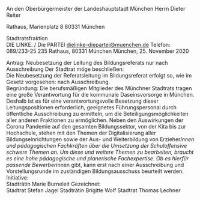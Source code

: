 An den Oberbürgermeister 
der Landeshauptstadt München 
Herrn Dieter Reiter 
 
Rathaus, Marienplatz 8 
80331 München 
 
 
Stadtratsfraktion  
DIE LINKE. / Die PARTEI 
dielinke-diepartei@muenchen.de 
Telefon: 089/233-25 235 
Rathaus, 80331 München 
München, 25. November 2020 
 
Antrag:  Neubesetzung der Leitung des Bildungsreferats nur nach Ausschreibung 
Der Stadtrat möge beschließen:  
Die Neubesetzung der Referatsleitung im Bildungsreferat erfolgt so, wie im Gesetz vorgesehen: nach 
Ausschreibung.  
Begründung: 
Die berufsmäßigen Mitglieder des Münchner Stadtrats tragen eine große Verantwortung für die 
kommunale Daseinsvorsorge in München. Deshalb ist es für eine verantwortungsvolle Besetzung dieser 
Leitungspositionen erforderlich, geeignetes Führungspersonal durch öffentliche Ausschreibung zu 
ermitteln, um die Beteiligungsmöglichkeiten aller anderen Fraktionen zu ermöglichen. 
Neben den Auswirkungen der Corona Pandemie auf den gesamten Bildungssektor, von der Kita bis zur 
Hochschule, stehen mit den Themen der Digitalisierung aller Bildungseinrichtungen sowie der Aus- und 
Weiterbildung von Erzieher*Innen und pädagogischen Fachkräften über die Umsetzung der 
Schuloffensive schwere Themen an. 
Um diese und weitere Themen zu bearbeiten, braucht es eine hohe pädagogische und planerische 
Fachexpertise. Ob es hierfür passende Bewerber*innen gibt, kann erst nach einer Ausschreibung und 
Vorstellungsrunde im zuständigen Bildungsausschuss beurteilt werden.     
Initiative:  
Stadträtin Marie Burneleit 
Gezeichnet:  
Stadtrat Stefan Jagel 
Stadträtin Brigitte Wolf 
Stadtrat Thomas Lechner 
 


